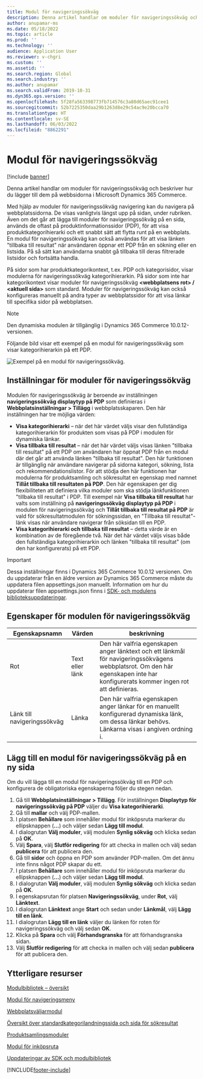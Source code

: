```yaml
---
title: Modul för navigeringssökväg
description: Denna artikel handlar om moduler för navigeringssökväg och beskriver hur du lägger till dem på webbsidorna i Microsoft Dynamics 365 Commerce.
author: anupamar-ms
ms.date: 05/18/2022
ms.topic: article
ms.prod: ''
ms.technology: ''
audience: Application User
ms.reviewer: v-chgri
ms.custom: ''
ms.assetid: ''
ms.search.region: Global
ms.search.industry: ''
ms.author: anupamar
ms.search.validFrom: 2019-10-31
ms.dyn365.ops.version: ''
ms.openlocfilehash: 5f28fa563398773fb714576c3a80d65aec91cee1
ms.sourcegitcommit: 52b7225350daa29b1263d8e29c54ac9e20bcca70
ms.translationtype: HT
ms.contentlocale: sv-SE
ms.lasthandoff: 06/03/2022
ms.locfileid: "8862291"
---
```

# <a name="breadcrumb-module"></a>Modul för navigeringssökväg

[!include [banner](includes/banner.md)]

Denna artikel handlar om moduler för navigeringssökväg och beskriver hur du lägger till dem på webbsidorna i Microsoft Dynamics 365 Commerce.

Med hjälp av moduler för navigeringssökväg navigering kan du navigera på webbplatssidorna. De visas vanligtvis längst upp på sidan, under rubriken. Även om det går att lägga till moduler för navigeringssökväg på en sida, används de oftast på produktinformationssidor (PDP), för att visa produktkategorihierarki och ett snabbt sätt att flytta runt på en webbplats. En modul för navigeringssökväg kan också användas för att visa länken "tillbaka till resultat" när användaren öppnar ett PDP från en sökning eller en listsida. På så sätt kan användarna snabbt gå tillbaka till deras filtrerade listsidor och fortsätta handla.

På sidor som har produktkategorikontext, t.ex. PDP och kategorisidor, visar modulerna för navigeringssökväg kategorihierarkin. På sidor som inte har kategorikontext visar moduler för navigeringssökväg **&lt;webbplatsens rot&gt; / &lt;aktuell sida&gt;** som standard. Moduler för navigeringssökväg kan också konfigureras manuellt på andra typer av webbplatssidor för att visa länkar till specifika sidor på webbplatsen.

> [!NOTE]
> Den dynamiska modulen är tillgänglig i Dynamics 365 Commerce 10.0.12-versionen.

Följande bild visar ett exempel på en modul för navigeringssökväg som visar kategorihierarkin på ett PDP.

![Exempel på en modul för navigeringssökväg.](./media/ecommerce-breadcrumb.PNG)

## <a name="breadcrumb-module-settings"></a>Inställningar för moduler för navigeringssökväg

Modulen för navigeringssökväg är beroende av inställningen **navigeringssökväg displaytyp på PDP** som definieras i **Webbplatsinställningar \> Tillägg** i webbplatsskaparen. Den här inställningen har tre möjliga värden:

- **Visa kategorihierarki** – när det här värdet väljs visar den fullständiga kategorihierarkin för produkten som visas på PDP i modulen för dynamiska länkar.
- **Visa tillbaka till resultat** – när det här värdet väljs visas länken "tillbaka till resultat" på ett PDP om användaren har öppnat PDP från en modul där det går att använda länken "tillbaka till resultat". Den här funktionen är tillgänglig när användare navigerar på sidorna kategori, sökning, lista och rekommendationslistor. För att stödja den här funktionen har modulerna för produktsamling och sökresultat en egenskap med namnet **Tillåt tillbaka till resultaten på PDP**. Den här egenskapen ger dig flexibiliteten att definiera vilka moduler som ska stödja länkfunktionen "tillbaka till resultat" i PDP. Till exempel när **Visa tillbaka till resultat** har valts som inställning på **navigeringssökväg displaytyp på PDP** i modulen för navigeringssökväg och **Tillåt tillbaka till resultat på PDP** är vald för sökresultatmodulen för sökningssidan, en "Tillbaka till resultat"-länk visas när användare navigerar från söksidan till en PDP.
- **Visa kategorihierarki och tillbaka till resultat** – detta värde är en kombination av de föregående två. När det här värdet väljs visas både den fullständiga kategorihierarkin och länken "tillbaka till resultat" (om den har konfigurerats) på ett PDP.

> [!IMPORTANT]
> Dessa inställningar finns i Dynamics 365 Commerce 10.0.12 versionen. Om du uppdaterar från en äldre version av Dynamics 365 Commerce måste du uppdatera filen appsettings.json manuellt. Information om hur du uppdaterar filen appsettings.json finns i [SDK- och modulens biblioteksuppdateringar](e-commerce-extensibility/sdk-updates.md#update-the-appsettingsjson-file).

## <a name="breadcrumb-module-properties"></a>Egenskaper för modulen för navigeringssökväg

| Egenskapsnamn | Värden | beskrivning |
|---------------|--------|-------------|
| Rot | Text eller länk| Den här valfria egenskapen anger länktext och ett länkmål för navigeringssökvägens webbplatsrot. Om den här egenskapen inte har konfigurerats kommer ingen rot att definieras. |
| Länk till navigeringssökväg | Länka | Den här valfria egenskapen anger länkar för en manuellt konfigurerad dynamiska länk, om dessa länkar behövs. Länkarna visas i angiven ordning i. |

## <a name="add-a-breadcrumb-module-to-a-new-page"></a>Lägg till en modul för navigeringssökväg på en ny sida

Om du vill lägga till en modul för navigeringssökväg till en PDP och konfigurera de obligatoriska egenskaperna följer du stegen nedan.

1. Gå till **Webbplatsinställningar \> Tillägg**. För inställningen **Displaytyp för navigeringssökväg på PDP** väljer du **Visa kategorihierarki**.
1. Gå till **mallar** och välj PDP-mallen.
1. I platsen **Behållare** som innehåller modul för inköpsruta markerar du ellipsknappen (**...**) och väljer sedan **Lägg till modul**.
1. I dialogrutan **Välj moduler**, välj modulen **Synlig sökväg** och klicka sedan på **OK**.
1. Välj **Spara**, välj **Slutför redigering** för att checka in mallen och välj sedan **publicera** för att publicera den.
1. Gå till **sidor** och öppna en PDP som använder PDP-mallen. Om det ännu inte finns något PDP skapar du ett.
1. I platsen **Behållare** som innehåller modul för inköpsruta markerar du ellipsknappen (**...**) och väljer sedan **Lägg till modul**.
1. I dialogrutan **Välj moduler**, välj modulen **Synlig sökväg** och klicka sedan på **OK**.
1. I egenskapsrutan för platsen **Navigeringssökväg**, under **Rot**, välj **Länktext**.
1. I dialogrutan **Länktext** ange **Start** och sedan under **Länkmål**, välj **Lägg till en länk**.
1. I dialogrutan **Lägg till en länk** väljer du länken för roten för navigeringssökväg och välj sedan **OK**.
1. Klicka på **Spara** och välj **Förhandsgranska** för att förhandsgranska sidan.
1. Välj **Slutför redigering** för att checka in mallen och välj sedan **publicera** för att publicera den.

## <a name="additional-resources"></a>Ytterligare resurser

[Modulbibliotek – översikt](starter-kit-overview.md)

[Modul för navigeringsmeny](nav-menu-module.md)

[Webbplatsväljarmodul](site-selector.md)

[Översikt över standardkategorilandningssida och sida för sökresultat](category-search-page-overview.md)

[Produktsamlingsmoduler](product-collection-module-overview.md)

[Modul för inköpsruta](add-buy-box.md)

[Uppdateringar av SDK och modulbibliotek](e-commerce-extensibility/sdk-updates.md)


[!INCLUDE[footer-include](../includes/footer-banner.md)]
